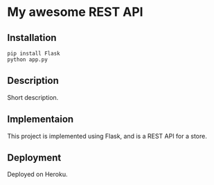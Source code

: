 # My awesome REST API

## Installation

```
pip install Flask
python app.py
```

## Description

Short description.

## Implementaion

This project is implemented using Flask, and is a REST API for a store.

## Deployment

Deployed on Heroku.

